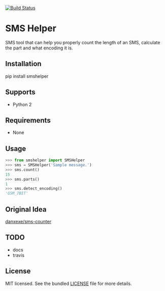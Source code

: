 [![Build Status](https://travis-ci.org/jaygel179/sms-counter.svg?branch=master)](https://travis-ci.org/jaygel179/sms-counter)

SMS Helper
==========
SMS tool that can help you properly count the length of an SMS, calculate the part and what encoding it is.


Installation
------------
pip install smshelper


Supports
--------
- Python 2


Requirements
------------
- None


Usage
-----
```python
>>> from smshelper import SMSHelper
>>> sms = SMSHelper('Sample message.')
>>> sms.count()
15
>>> sms.parts()
1
>>> sms.detect_encoding()
'GSM_7BIT'
```


Original Idea
-------------
[danxexe/sms-counter](https://github.com/danxexe/sms-counter)


TODO
----
- docs
- travis


License
-------
MIT licensed. See the bundled [LICENSE](LICENSE) file for more details.

